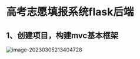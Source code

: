 # 高考志愿填报系统flask后端

## 1、创建项目，构建mvc基本框架

![image-20230305213404728](C:\Users\13939\AppData\Roaming\Typora\typora-user-images\image-20230305213404728.png)